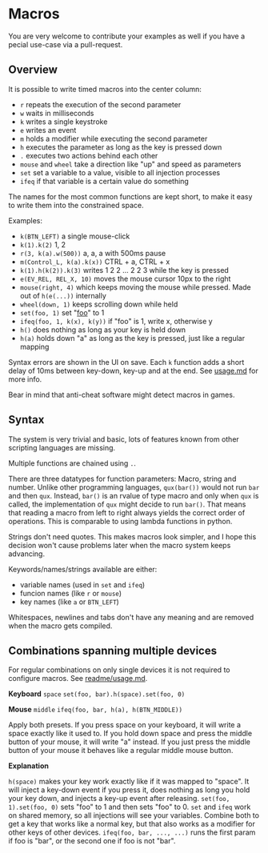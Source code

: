 # Macros

You are very welcome to contribute your examples as well if you have a 
pecial use-case via a pull-request.

## Overview

It is possible to write timed macros into the center column:
- `r` repeats the execution of the second parameter
- `w` waits in milliseconds
- `k` writes a single keystroke
- `e` writes an event
- `m` holds a modifier while executing the second parameter
- `h` executes the parameter as long as the key is pressed down
- `.` executes two actions behind each other
- `mouse` and `wheel` take a direction like "up" and speed as parameters
- `set` set a variable to a value, visible to all injection processes
- `ifeq` if that variable is a certain value do something

The names for the most common functions are kept short, to make it easy to
write them into the constrained space.

Examples:
- `k(BTN_LEFT)` a single mouse-click
- `k(1).k(2)` 1, 2
- `r(3, k(a).w(500))` a, a, a with 500ms pause
- `m(Control_L, k(a).k(x))` CTRL + a, CTRL + x
- `k(1).h(k(2)).k(3)` writes 1 2 2 ... 2 2 3 while the key is pressed
- `e(EV_REL, REL_X, 10)` moves the mouse cursor 10px to the right
- `mouse(right, 4)` which keeps moving the mouse while pressed.
  Made out of `h(e(...))` internally
- `wheel(down, 1)` keeps scrolling down while held
- `set(foo, 1)` set  "[foo](https://en.wikipedia.org/wiki/Foobar)" to 1
- `ifeq(foo, 1, k(x), k(y))` if "foo" is 1, write x, otherwise y
- `h()` does nothing as long as your key is held down
- `h(a)` holds down "a" as long as the key is pressed, just like a
  regular mapping

Syntax errors are shown in the UI on save. Each `k` function adds a short
delay of 10ms between key-down, key-up and at the end. See
[usage.md](usage.md#configuration-files) for more info.

Bear in mind that anti-cheat software might detect macros in games.

## Syntax

The system is very trivial and basic, lots of features known from other
scripting languages are missing.

Multiple functions are chained using `.`.

There are three datatypes for function parameters: Macro, string and number.
Unlike other programming languages, `qux(bar())` would not run `bar` and then
`qux`. Instead, `bar()` is an rvalue of type macro and only when `qux` is
called, the implementation of `qux` might decide to run `bar()`. That means
that reading a macro from left to right always yields the correct order of
operations. This is comparable to using lambda functions in python.

Strings don't need quotes. This makes macros look simpler, and I hope
this decision won't cause problems later when the macro system keeps advancing.

Keywords/names/strings available are either:
- variable names (used in `set` and `ifeq`)
- funcion names (like `r` or `mouse`)
- key names (like `a` or `BTN_LEFT`)

Whitespaces, newlines and tabs don't have any meaning and are removed
when the macro gets compiled.

## Combinations spanning multiple devices

For regular combinations on only single devices it is not required to
configure macros. See [readme/usage.md](usage.md#combinations).

**Keyboard** `space` `set(foo, bar).h(space).set(foo, 0)`

**Mouse** `middle` `ifeq(foo, bar, h(a), h(BTN_MIDDLE))`

Apply both presets. If you press space on your keyboard, it will write a
space exactly like it used to. If you hold down space and press the middle
button of your mouse, it will write "a" instead. If you just press the
middle button of your mouse it behaves like a regular middle mouse button.

**Explanation**

`h(space)` makes your key work exactly like if it was mapped to "space".
It will inject a key-down event if you press it, does nothing as long you
hold your key down, and injects a key-up event after releasing.
`set(foo, 1).set(foo, 0)` sets "foo" to 1 and then sets "foo" to 0.
`set` and `ifeq` work on shared memory, so all injections will see your
variables. Combine both to get a key that works like a normal key, but that also
works as a modifier for other keys of other devices. `ifeq(foo, bar, ..., ...)`
runs the first param if foo is "bar", or the second one if foo is not "bar".
